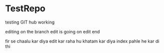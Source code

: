 # TestRepo
testing GIT hub working


editing on the branch
edit is going on
edit end

fir se chaalu kar diya
edit kar raha hu
khatam kar diya index pahle he kar di thi
